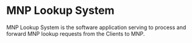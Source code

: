 # MNP Lookup System

MNP Lookup System is the software application serving to process and forward MNP lookup requests from the Clients to MNP.
